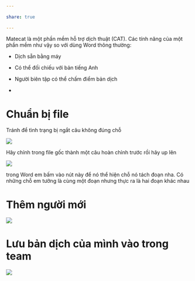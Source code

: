 ---  
share: true  
---  
Matecat là một phần mềm hỗ trợ dịch thuật (CAT). Các tính năng của một phần mềm như vậy so với dùng Word thông thường:  
- Dịch sẵn bằng máy  
- Có thể đối chiếu với bản tiếng Anh  
- Người biên tập có thể chấm điểm bản dịch  
-   
# Chuẩn bị file  
Tránh để tình trạng bị ngắt câu không đúng chỗ  
![](https://i.imgur.com/aEXiEJo.png)  
Hãy chỉnh trong file gốc thành một câu hoàn chỉnh trước rồi hãy up lên  
![](https://i.imgur.com/w2pAl7I.png)  
trong Word em bấm vào nút này để nó thể hiện chỗ nó tách đoạn nha. Có những chỗ em tưởng là cùng một đoạn nhưng thực ra là hai đoạn khác nhau  
# Thêm người mới  
![](https://i.imgur.com/WcZuPQQ.png)  
# Lưu bản dịch của mình vào trong team   
![](https://i.imgur.com/JpkQd0g.png)  
